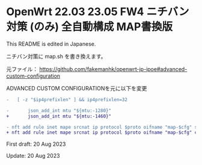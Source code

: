# OpenWrt 22.03 23.05 FW4 ニチバン対策 (のみ) 全自動構成 MAP書換版
This README is edited in Japanese.

ニチバン対策に map.sh を書き換えます。

元ファイル：
https://github.com/fakemanhk/openwrt-jp-ipoe#advanced-custom-configuration

ADVANCED CUSTOM CONFIGURATIONを元に以下を変更

```diff
-	[ -z "$ip4prefixlen" ] && ip4prefixlen=32

- 		json_add_int mtu "${mtu:-1280}"
+ 		json_add_int mtu "${mtu:-1460}"

- nft add rule inet mape srcnat ip protocol $proto oifname "map-$cfg" snat ip to $(eval "echo \$RULE_${k}_IPV4ADDR") : numgen inc mod $portcount map { $allports }
+ nft add rule inet mape srcnat ip protocol $proto oifname "map-$cfg" counter packets 0 bytes 0 snat ip to $(eval "echo \$RULE_${k}_IPV4ADDR") : numgen inc mod $portcount map { $allports }
```

First draft: 20 Aug 2023

Update: 20 Aug 2023
